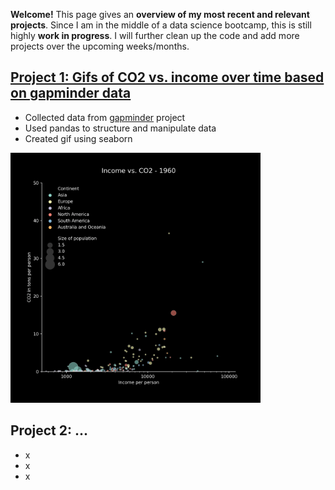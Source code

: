 __Welcome!__ This page gives an __overview of my most recent and relevant projects__. Since I am in the middle of a data science bootcamp, this is still highly __work in progress__. I will further clean up the code and add more projects over the upcoming weeks/months.

## [Project 1: Gifs of CO2 vs. income over time based on gapminder data](https://github.com/piwi3/gap_minder_gif)
- Collected data from [gapminder](https://www.gapminder.org/data/) project
- Used pandas to structure and manipulate data
- Created gif using seaborn

<img src="https://github.com/piwi3/Philip_Witte/blob/main/images/gapminder_income_co2.gif?raw=true" width="400">

## Project 2: ...
- x
- x
- x
